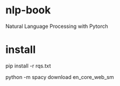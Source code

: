 # nlp-book
Natural Language Processing with Pytorch


# install
pip install -r rqs.txt

python -m spacy download en_core_web_sm

